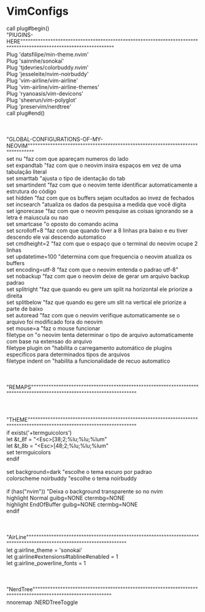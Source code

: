 # VimConfigs

call plug#begin()<br>
"PlUGINS-HERE""""""""""""""""""""""""""""""""""""""""""""""""""""""""""""""""""""""""""""""""""""""""""""""""""""""""""""""""""<br>
Plug 'datsfilipe/min-theme.nvim' <br>
Plug 'sainnhe/sonokai'<br>
Plug 'tjdevries/colorbuddy.nvim'<br>
Plug 'jesseleite/nvim-noirbuddy'<br>
Plug 'vim-airline/vim-airline'<br>
Plug 'vim-airline/vim-airline-themes'<br>
Plug 'ryanoasis/vim-devicons'<br>
Plug 'sheerun/vim-polyglot'<br>
Plug 'preservim/nerdtree'<br>
call plug#end()<br>
<br>
<br>
<br>
"GLOBAL-CONFIGURATIONS-OF-MY-NEOVIM"""""""""""""""""""""""""""""""""""""""""""""""""""""""""""""""""""""""""""""""<br>
set nu                  "faz com que apareçam numeros do lado<br>
set expandtab           "faz com que o neovim insira espaços em vez de uma tabulação literal<br>
set smarttab            "ajusta o tipo de identação do tab<br>
set smartindent         "faz com que o neovim tente identificar automaticamente a estrutura do código<br>
set hidden              "faz com que os buffers sejam ocultados ao invez de fechados<br>
set incsearch           "atualiza os dados da pesquisa a medida que você digita<br>
set ignorecase          "faz com que o neovim pesquise as coisas ignorando se a letra é maiuscula ou nao<br>
set smartcase           "o oposto do comando acima<br>
set scrolloff=8         "faz com que quando tiver a 8 linhas pra baixo e eu tiver descendo ele vai descendo automatico<br>
set cmdheight=2         "faz com que o espaço que o terminal do neovim ocupe 2 linhas<br>
set updatetime=100      "determina com que frequencia o neovim atualiza os buffers<br>
set encoding=utf-8      "faz com que o neovim entenda o padrao utf-8"<br>
set nobackup            "faz com que o neovim deixe de gerar um arquivo backup padrao<br>
set splitright          "faz que quando eu gere um split na horizontal ele priorize a direita<br>
set splitbelow          "faz que quando eu gere um slit na vertical ele priorize a parte de baixo<br>
set autoread            "faz com que o neovim verifique automaticamente se o arquivo foi modificado fora do neovim<br>
set mouse=a             "faz o mouse funcionar<br>
filetype on             "o neovim tenta determinar o tipo de arquivo automaticamente com base na extensao do arquivo<br>
filetype plugin on      "habilita o carregamento automático de plugins específicos para determinados tipos de arquivos<br>
filetype indent on      "habilita a funcionalidade de recuo automatico<br>
<br>
<br>
<br>
"REMAPS"""""""""""""""""""""""""""""""""""""""""""""""""""""""""""""""""""""""""""""""""""""""""""""""""""""""""""""""""""""""<br>
<br>
<br>
<br>
"THEME""""""""""""""""""""""""""""""""""""""""""""""""""""""""""""""""""""""""""""""""""""""""""""""""""""""""""""""""""""""""<br>
if exists('+termguicolors')<br>
  let &t_8f = "\<Esc>[38;2;%lu;%lu;%lum"<br>
  let &t_8b = "\<Esc>[48;2;%lu;%lu;%lum"<br>
  set termguicolors<br>
endif<br>
<br>
set background=dark     "escolhe o tema escuro por padrao<br>
colorscheme noirbuddy   "escolhe o tema noirbuddy<br>
<br>
if (has("nvim")) "Deixa o background transparente so no nvim<br>
    highlight Normal guibg=NONE ctermbg=NONE<br>
    highlight EndOfBuffer guibg=NONE ctermbg=NONE<br>
endif<br>
<br>
<br>
<br>
"AirLine"""""""""""""""""""""""""""""""""""""""""""""""""""""""""""""""""""""""""""""""""""""""""""""""""""""""""""""""""""""<br>
let g:airline_theme = 'sonokai'<br>
let g:airline#extensions#tabline#enabled = 1<br>
let g:airline_powerline_fonts = 1<br>
<br>
<br>
<br>
"NerdTree""""""""""""""""""""""""""""""""""""""""""""""""""""""""""""""""""""""""""""""""""""""""""""""""""""""""""""<br>
nnoremap <C-a> :NERDTreeToggle<CR><br>
